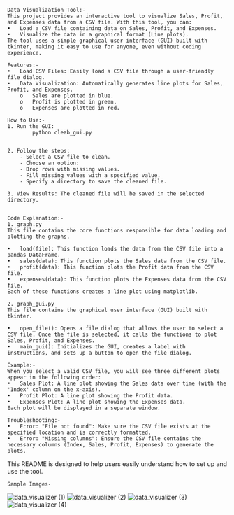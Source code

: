     Data Visualization Tool:-
    This project provides an interactive tool to visualize Sales, Profit, and Expenses data from a CSV file. With this tool, you can:
    •   Load a CSV file containing data on Sales, Profit, and Expenses.
    •   Visualize the data in a graphical format (Line plots).
    The tool uses a simple graphical user interface (GUI) built with tkinter, making it easy to use for anyone, even without coding experience.

    Features:-
    •   Load CSV Files: Easily load a CSV file through a user-friendly file dialog.
    •   Data Visualization: Automatically generates line plots for Sales, Profit, and Expenses.
        o   Sales are plotted in blue.
        o   Profit is plotted in green.
        o   Expenses are plotted in red.

    How to Use:-
    1. Run the GUI:
            python cleab_gui.py
   

    2. Follow the steps:
        - Select a CSV file to clean.
        - Choose an option:
        - Drop rows with missing values.
        - Fill missing values with a specified value.
        - Specify a directory to save the cleaned file.

    3. View Results: The cleaned file will be saved in the selected directory.


    Code Explanation:-
    1. graph.py
    This file contains the core functions responsible for data loading and plotting the graphs.

    •   load(file): This function loads the data from the CSV file into a pandas DataFrame.
    •   sales(data): This function plots the Sales data from the CSV file.
    •   profit(data): This function plots the Profit data from the CSV file.
    •   expenses(data): This function plots the Expenses data from the CSV file.
    Each of these functions creates a line plot using matplotlib.

    2. graph_gui.py
    This file contains the graphical user interface (GUI) built with tkinter.

    •   open_file(): Opens a file dialog that allows the user to select a CSV file. Once the file is selected, it calls the functions to plot Sales, Profit, and Expenses.
    •   main_gui(): Initializes the GUI, creates a label with instructions, and sets up a button to open the file dialog.
    
    Example:-
    When you select a valid CSV file, you will see three different plots appear in the following order:
    •   Sales Plot: A line plot showing the Sales data over time (with the 'Index' column on the x-axis).
    •   Profit Plot: A line plot showing the Profit data.
    •   Expenses Plot: A line plot showing the Expenses data.
    Each plot will be displayed in a separate window.

    Troubleshooting:-
    •   Error: "File not found": Make sure the CSV file exists at the specified location and is correctly formatted.
    •   Error: "Missing columns": Ensure the CSV file contains the necessary columns (Index, Sales, Profit, Expenses) to generate the plots.

This README is designed to help users easily understand how to set up and use the tool. 

    Sample Images-

![data_visualizer (1)](https://github.com/user-attachments/assets/f37e0ae0-4fce-46d2-9263-28a090dc3194)
![data_visualizer (2)](https://github.com/user-attachments/assets/d51d77d5-0f60-4d69-8a95-c981e19daf91)
![data_visualizer (3)](https://github.com/user-attachments/assets/000e64e4-f69a-4e28-bdb2-2c103c55777f)
![data_visualizer (4)](https://github.com/user-attachments/assets/6d0c4d4b-8296-4749-bdde-bcd614957bc2)




